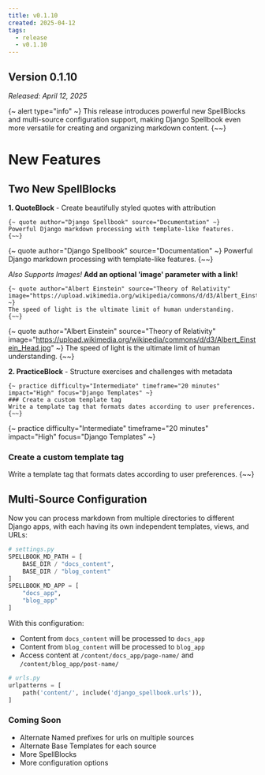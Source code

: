 ```yaml
---
title: v0.1.10
created: 2025-04-12
tags:
  - release
  - v0.1.10
---
```

## **Version 0.1.10**

*Released: April 12, 2025*

{~ alert type="info" ~}
This release introduces powerful new SpellBlocks and multi-source configuration support, making Django Spellbook even more versatile for creating and organizing markdown content.
{~~}

# New Features

## Two New SpellBlocks

**1. QuoteBlock** - Create beautifully styled quotes with attribution

```django
{~ quote author="Django Spellbook" source="Documentation" ~}
Powerful Django markdown processing with template-like features.
{~~}
```

{~ quote author="Django Spellbook" source="Documentation" ~}
Powerful Django markdown processing with template-like features.
{~~}

*Also Supports Images!* **Add an optional 'image' parameter with a link!**

```django
{~ quote author="Albert Einstein" source="Theory of Relativity" image="https://upload.wikimedia.org/wikipedia/commons/d/d3/Albert_Einstein_Head.jpg" ~}
The speed of light is the ultimate limit of human understanding.
{~~}
```

{~ quote author="Albert Einstein" source="Theory of Relativity" image="https://upload.wikimedia.org/wikipedia/commons/d/d3/Albert_Einstein_Head.jpg" ~}
The speed of light is the ultimate limit of human understanding.
{~~}

**2. PracticeBlock** - Structure exercises and challenges with metadata

```django
{~ practice difficulty="Intermediate" timeframe="20 minutes" impact="High" focus="Django Templates" ~}
### Create a custom template tag
Write a template tag that formats dates according to user preferences.
{~~}
```

{~ practice difficulty="Intermediate" timeframe="20 minutes" impact="High" focus="Django Templates" ~}
### Create a custom template tag
Write a template tag that formats dates according to user preferences.
{~~}

## Multi-Source Configuration

Now you can process markdown from multiple directories to different Django apps, with each having its own independent templates, views, and URLs:

```python
# settings.py
SPELLBOOK_MD_PATH = [
    BASE_DIR / "docs_content",
    BASE_DIR / "blog_content"
]
SPELLBOOK_MD_APP = [
    "docs_app",
    "blog_app"
]
```

With this configuration:

- Content from `docs_content` will be processed to `docs_app`
- Content from `blog_content` will be processed to `blog_app`
- Access content at `/content/docs_app/page-name/` and `/content/blog_app/post-name/`

```python
# urls.py
urlpatterns = [
    path('content/', include('django_spellbook.urls')),
]
```

### Coming Soon

- Alternate Named prefixes for urls on multiple sources
- Alternate Base Templates for each source
- More SpellBlocks
- More configuration options